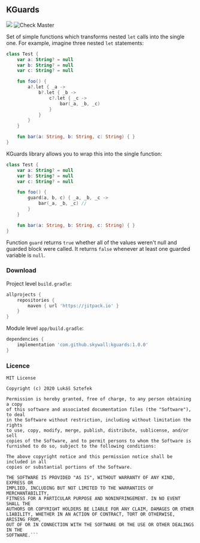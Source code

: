 ## KGuards
[![](https://jitpack.io/v/skywall/kguards.svg)](https://jitpack.io/#skywall/kguards)
![Check Master](https://github.com/skywall/KGuards/workflows/Check%20Master/badge.svg?branch=master)

Set of simple functions which transforms nested `let` calls into the single one. For example, imagine three nested `let` statements:
```kotlin
class Test {
    var a: String? = null
    var b: String? = null
    var c: String? = null

    fun foo() {
        a?.let { _a ->
            b?.let { _b ->
                c?.let { _c ->
                    bar(_a, _b, _c)
                }
            }
        }
    }

    fun bar(a: String, b: String, c: String) { }
}
```

KGuards library allows you to wrap this into the single function:
```kotlin
class Test {
    var a: String? = null
    var b: String? = null
    var c: String? = null

    fun foo() {
        guard(a, b, c) { _a, _b, _c ->
            bar(_a, _b, _c) //
        }
    }

    fun bar(a: String, b: String, c: String) { }
}
```

Function `guard` returns `true` whether all of the values weren't null and guarded
block were called. It returns `false` whenever at least one guarded variable is `null`.

### Download
Project level `build.gradle`:
```groovy
allprojects {
    repositories {
        maven { url 'https://jitpack.io' }
    }
}
```

Module level `app/build.gradle`:
```groovy
dependencies {
    implementation 'com.github.skywall:kguards:1.0.0'
}
```

### Licence
```
MIT License

Copyright (c) 2020 Lukáš Sztefek

Permission is hereby granted, free of charge, to any person obtaining a copy
of this software and associated documentation files (the "Software"), to deal
in the Software without restriction, including without limitation the rights
to use, copy, modify, merge, publish, distribute, sublicense, and/or sell
copies of the Software, and to permit persons to whom the Software is
furnished to do so, subject to the following conditions:

The above copyright notice and this permission notice shall be included in all
copies or substantial portions of the Software.

THE SOFTWARE IS PROVIDED "AS IS", WITHOUT WARRANTY OF ANY KIND, EXPRESS OR
IMPLIED, INCLUDING BUT NOT LIMITED TO THE WARRANTIES OF MERCHANTABILITY,
FITNESS FOR A PARTICULAR PURPOSE AND NONINFRINGEMENT. IN NO EVENT SHALL THE
AUTHORS OR COPYRIGHT HOLDERS BE LIABLE FOR ANY CLAIM, DAMAGES OR OTHER
LIABILITY, WHETHER IN AN ACTION OF CONTRACT, TORT OR OTHERWISE, ARISING FROM,
OUT OF OR IN CONNECTION WITH THE SOFTWARE OR THE USE OR OTHER DEALINGS IN THE
SOFTWARE.```
